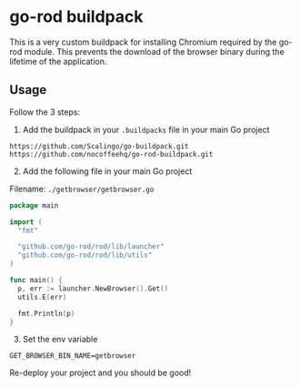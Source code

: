 # go-rod buildpack

This is a very custom buildpack for installing Chromium required by the go-rod module. This prevents the download of the browser binary during the lifetime of the application.

## Usage

Follow the 3 steps:

1. Add the buildpack in your `.buildpacks` file in your main Go project

```
https://github.com/Scalingo/go-buildpack.git
https://github.com/nocoffeehq/go-rod-buildpack.git
```

2. Add the following file in your main Go project

Filename: `./getbrowser/getbrowser.go`

```go
package main

import (
  "fmt"

  "github.com/go-rod/rod/lib/launcher"
  "github.com/go-rod/rod/lib/utils"
)

func main() {
  p, err := launcher.NewBrowser().Get()
  utils.E(err)

  fmt.Println(p)
}

```

3. Set the env variable

`GET_BROWSER_BIN_NAME=getbrowser`

Re-deploy your project and you should be good!